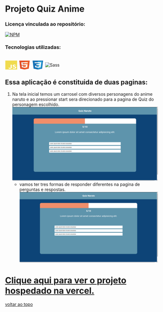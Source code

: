 # Projeto Quiz Anime
### Licença vinculada ao repositório: 
[![NPM](https://img.shields.io/github/license/LuizFernandoDeveloper/Quiz_Naruto)](https://github.com/LuizFernandoDeveloper/Quiz_Naruto/blob/main/licence)

### Tecnologias utilizadas: 
<div style="display: inline_block"><br>
    <img align="center" alt="Js" height="30" width="40" src="https://raw.githubusercontent.com/devicons/devicon/master/icons/javascript/javascript-plain.svg">
    <img align="center" alt="HTML" height="30" width="40" src="https://raw.githubusercontent.com/devicons/devicon/master/icons/html5/html5-original.svg">
    <img align="center" alt="CSS" height="30" width="40" src="https://raw.githubusercontent.com/devicons/devicon/master/icons/css3/css3-original.svg">
     <img align="center" alt="Sass" height="30" width="40" src="https://cdn.jsdelivr.net/gh/devicons/devicon/icons/sass/sass-original.svg">
</div>

## Essa aplicação é constituida de duas paginas:
1. Na tela inicial temos um carrosel com diversos personagens do anime naruto e ao pressionar start sera direcionado para a pagina de Quiz do personagem escolhido.
![App Quiz](/img-for-readme/final.png)
    - vamos ter tres formas de responder diferentes na pagina de perguntas e respostas.
    ![App calculadora](/img-for-readme/final.png)


# [Clique aqui para ver o projeto hospedado na vercel.](https://quiz-naruto.vercel.app/)

[voltar ao topo](#top)
